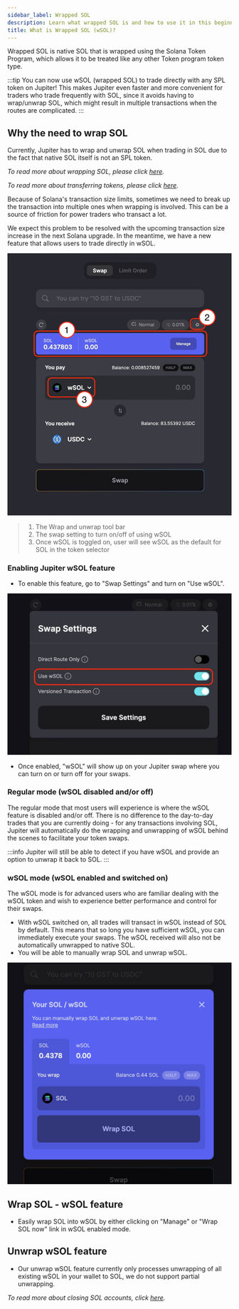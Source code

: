 ```yaml
---
sidebar_label: Wrapped SOL
description: Learn what wrapped SOL is and how to use it in this beginners guide.
title: What is Wrapped SOL (wSOL)?
---
```


<head>
    <title>Wrapped SOL (wSOL) Explained | Jupiter Station</title>
    <meta name="twitter:card" content="summary" />
</head>

Wrapped SOL is native SOL that is wrapped using the Solana Token Program, which allows it to be treated like any other Token program token type.

:::tip
You can now use wSOL (wrapped SOL) to trade directly with any SPL token on Jupiter!
This makes Jupiter even faster and more convenient for traders who trade frequently with SOL, since it avoids having to wrap/unwrap SOL, which might result in multiple transactions when the routes are complicated.
:::

## Why the need to wrap SOL

Currently, Jupiter has to wrap and unwrap SOL when trading in SOL due to the fact that native SOL itself is not an SPL token.

_To read more about wrapping SOL, please click [here](https://spl.solana.com/token#wrapping-sol)._

_To read more about transferring tokens, please click [here](https://spl.solana.com/token#transferring-tokens)._

Because of Solana's transaction size limits, sometimes we need to break up the transaction into multiple ones when wrapping is involved. This can be a source of friction for power traders who transact a lot.

We expect this problem to be resolved with the upcoming transaction size increase in the next Solana upgrade. In the meantime, we have a new feature that allows users to trade directly in wSOL.

![wSOL](../img/wsol.png)

> 1. The Wrap and unwrap tool bar
> 2. The swap setting to turn on/off of using wSOL
> 3. Once wSOL is toggled on, user will see wSOL as the default for SOL in the token selector

### Enabling Jupiter wSOL feature

- To enable this feature, go to "Swap Settings" and turn on "Use wSOL".

![wSOL2](../img/wsol3.png)

- Once enabled, "wSOL" will show up on your Jupiter swap where you can turn on or turn off for your swaps.

### Regular mode (wSOL disabled and/or off)

The regular mode that most users will experience is where the wSOL feature is disabled and/or off. There is no difference to the day-to-day trades that you are currently doing - for any transactions involving SOL, Jupiter will automatically do the wrapping and unwrapping of wSOL behind the scenes to facilitate your token swaps.

:::info
Jupiter will still be able to detect if you have wSOL and provide an option to unwrap it back to SOL.
:::

### wSOL mode (wSOL enabled and switched on)

The wSOL mode is for advanced users who are familiar dealing with the wSOL token and wish to experience better performance and control for their swaps.

- With wSOL switched on, all trades will transact in wSOL instead of SOL by default. This means that so long you have sufficient wSOL, you can immediately execute your swaps. The wSOL received will also not be automatically unwrapped to native SOL.
- You will be able to manually wrap SOL and unwrap wSOL.

![wSOL2](../img/wsol2.png)

## Wrap SOL - wSOL feature

- Easily wrap SOL into wSOL by either clicking on "Manage" or "Wrap SOL now" link in wSOL enabled mode.

## Unwrap wSOL feature

- Our unwrap wSOL feature currently only processes unwrapping of all existing wSOL in your wallet to SOL, we do not support partial unwrapping.

_To read more about closing SOL accounts, click [here](https://spl.solana.com/token#closing-accounts)._
